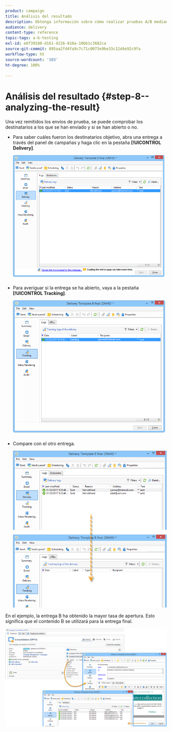 ```yaml
---
product: campaign
title: Análisis del resultado
description: Obtenga información sobre cómo realizar pruebas A/B mediante un caso de uso dedicado.
audience: delivery
content-type: reference
topic-tags: a-b-testing
exl-id: e6f39180-d161-4226-810a-10bb1c3682ca
source-git-commit: 895aa2fd4fa9c7c71c0073e9be33c12d4e92c9fa
workflow-type: ht
source-wordcount: '103'
ht-degree: 100%

---
```


# Análisis del resultado {#step-8--analyzing-the-result}

Una vez remitidos los envíos de prueba, se puede comprobar los destinatarios a los que se han enviado y si se han abierto o no.

* Para saber cuáles fueron los destinatarios objetivo, abra una entrega a través del panel de campañas y haga clic en la pestaña **[!UICONTROL Delivery]**.

   ![](assets/use_case_abtesting_analysis_001.png)

* Para averiguar si la entrega se ha abierto, vaya a la pestaña **[!UICONTROL Tracking]**.

   ![](assets/use_case_abtesting_analysis_002.png)

* Compare con el otro entrega.

   ![](assets/use_case_abtesting_analysis_003.png)

En el ejemplo, la entrega B ha obtenido la mayor tasa de apertura. Esto significa que el contenido B se utilizará para la entrega final.

![](assets/use_case_abtesting_analysis_004.png)
